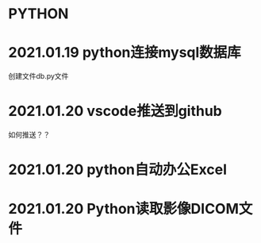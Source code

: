 # PYTHON #

# 2021.01.19 python连接mysql数据库
创建文件db.py文件

# 2021.01.20 vscode推送到github
如何推送？？

# 2021.01.20 python自动办公Excel
 
# 2021.01.20 Python读取影像DICOM文件  
